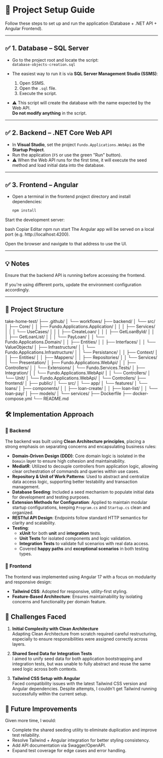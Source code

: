 # 🧩 Project Setup Guide

Follow these steps to set up and run the application (Database + .NET API + Angular Frontend).

---

## ✅ 1. Database – SQL Server

- Go to the project root and locate the script:  
  `database-objects-creation.sql`

- The easiest way to run it is via **SQL Server Management Studio (SSMS)**:
  1. Open SSMS.
  2. Open the `.sql` file.
  3. Execute the script.

- ⚠️ This script will create the database with the name expected by the Web API.  
  **Do not modify anything** in the script.

---

## ✅ 2. Backend – .NET Core Web API

- In **Visual Studio**, set the project `Fundo.Applications.WebApi` as the **Startup Project**.
- Run the application (`F5` or use the green "Run" button).
- ⚠️ When the Web API runs for the first time, it will execute the seed method and load initial data into the database.
---

## ✅ 3. Frontend – Angular

- Open a terminal in the frontend project directory and install dependencies:

  ```bash
  npm install
Start the development server:

bash
Copiar
Editar
npm run start
The Angular app will be served on a local port (e.g. http://localhost:4200).

Open the browser and navigate to that address to use the UI.

---
## 💡 Notes
Ensure that the backend API is running before accessing the frontend.

If you're using different ports, update the environment configuration accordingly.

---

## 📁 Project Structure
take-home-test/
├── .github/
│   └── workflows/
├── backend/
│   └── src/
│       ├── Core/
│       │   ├── Fundo.Applications.Application/
│       │   │   ├── Services/
│       │   │   └── UseCases/
│       │   │       ├── CreateLoan/
│       │   │       ├── GetLoanById/
│       │   │       ├── GetLoanList/
│       │   │       └── PayLoan/
│       │   └── Fundo.Applications.Domain/
│       │       ├── Entities/
│       │       ├── Interfaces/
│       │       └── ValueObjects/
│       ├── Infrastructure/
│       │   └── Fundo.Applications.Infrastructure/
│       │       └── Persistance/
│       │           ├── Context/
│       │           ├── Entities/
│       │           ├── Mappers/
│       │           ├── Repositories/
│       │           └── Services/
│       └── Presentation/
│           ├── Fundo.Applications.WebApi/
│           │   ├── Controllers/
│           │   └── Extensions/
│           └── Fundo.Services.Tests/
│               ├── Integration/
│               │   └── Fundo.Applications.WebApi/
│               │       └── Controllers/
│               └── Unit/
│                   └── Fundo.Applications.WebApi/
│                       └── Controllers/
├── frontend/
│   ├── public/
│   └── src/
│       └── app/
│           └── features/
│               └── loans/
│                   ├── components/
│                   │   ├── loan-create/
│                   │   ├── loan-list/
│                   │   └── loan-pay/
│                   ├── models/
│                   └── services/
├── Dockerfile
├── docker-compose.yml
└── README.md

## 🛠️ Implementation Approach

### 🔹 Backend

The backend was built using **Clean Architecture principles**, placing a strong emphasis on separating concerns and encapsulating business rules:

- **Domain-Driven Design (DDD)**: Core domain logic is isolated in the `Domain` layer to ensure high cohesion and maintainability.
- **MediatR**: Utilized to decouple controllers from application logic, allowing clear orchestration of commands and queries within use cases.
- **Repository & Unit of Work Patterns**: Used to abstract and centralize data access logic, supporting better testability and transaction management.
- **Database Seeding**: Included a seed mechanism to populate initial data for development and testing purposes.
- **Extension Methods for Configuration**: Applied to maintain modular startup configurations, keeping `Program.cs` and `Startup.cs` clean and organized.
- **RESTful API Design**: Endpoints follow standard HTTP semantics for clarity and scalability.
- **Testing**:
  - **xUnit** for both **unit** and **integration** tests.
  - **Unit Tests** for isolated components and logic validation.
  - **Integration Tests** to validate full scenarios with real data access.
  - Covered **happy paths** and **exceptional scenarios** in both testing types.

### 🔹 Frontend

The frontend was implemented using Angular 17 with a focus on modularity and responsive design:

- **Tailwind CSS**: Adopted for responsive, utility-first styling.
- **Feature-Based Architecture**: Ensures maintainability by isolating concerns and functionality per domain feature.

## 🚧 Challenges Faced

1. **Initial Complexity with Clean Architecture**  
   Adapting Clean Architecture from scratch required careful restructuring, especially to ensure responsibilities were assigned correctly across layers.

2. **Shared Seed Data for Integration Tests**  
   I aimed to unify seed data for both application bootstrapping and integration tests, but was unable to fully abstract and reuse the same seed logic across both contexts.

3. **Tailwind CSS Setup with Angular**  
   Faced compatibility issues with the latest Tailwind CSS version and Angular dependencies. Despite attempts, I couldn't get Tailwind running successfully within the current setup.

## 🔄 Future Improvements

Given more time, I would:

- Complete the shared seeding utility to eliminate duplication and improve test reliability.
- Resolve Tailwind + Angular integration for better styling consistency.
- Add API documentation via Swagger/OpenAPI.
- Expand test coverage for edge cases and error handling.